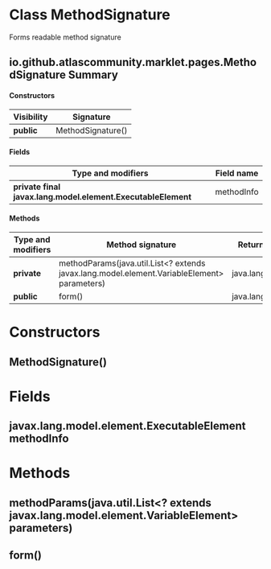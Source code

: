 Class MethodSignature
=====================
Forms readable method signature

io.github.atlascommunity.marklet.pages.MethodSignature Summary
-------
#### Constructors
| Visibility | Signature         |
| ---------- | ----------------- |
| **public** | MethodSignature() |
#### Fields
| Type and modifiers                                           | Field name |
| ------------------------------------------------------------ | ---------- |
| **private final javax.lang.model.element.ExecutableElement** | methodInfo |
#### Methods
| Type and modifiers | Method signature                                                                            | Return type      |
| ------------------ | ------------------------------------------------------------------------------------------- | ---------------- |
| **private**        | methodParams(java.util.List<? extends javax.lang.model.element.VariableElement> parameters) | java.lang.String |
| **public**         | form()                                                                                      | java.lang.String |

Constructors
============
MethodSignature()
-----------------


Fields
======
javax.lang.model.element.ExecutableElement methodInfo
-----------------------------------------------------


Methods
=======
methodParams(java.util.List<? extends javax.lang.model.element.VariableElement> parameters)
-------------------------------------------------------------------------------------------

form()
------



